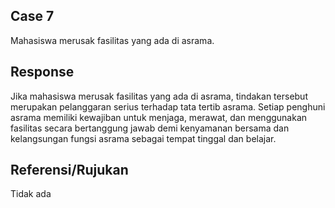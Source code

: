 ## Case 7
Mahasiswa merusak fasilitas yang ada di asrama.

## Response
Jika mahasiswa merusak fasilitas yang ada di asrama, tindakan tersebut merupakan pelanggaran serius terhadap tata tertib asrama. Setiap penghuni asrama memiliki kewajiban untuk menjaga, merawat, dan menggunakan fasilitas secara bertanggung jawab demi kenyamanan bersama dan kelangsungan fungsi asrama sebagai tempat tinggal dan belajar.

## Referensi/Rujukan
Tidak ada